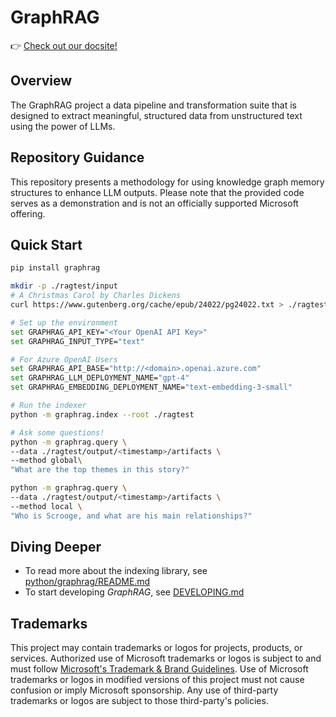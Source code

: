 # GraphRAG

👉 [Check out our docsite!](https://ashy-glacier-0caaba110.4.azurestaticapps.net)

## Overview

The GraphRAG project a data pipeline and transformation suite that is designed to extract meaningful, structured data from unstructured text using the power of LLMs.

## Repository Guidance
This repository presents a methodology for using knowledge graph memory structures to enhance LLM outputs. Please note that the provided code serves as a demonstration and is not an officially supported Microsoft offering.

## Quick Start

```sh
pip install graphrag

mkdir -p ./ragtest/input
# A Christmas Carol by Charles Dickens
curl https://www.gutenberg.org/cache/epub/24022/pg24022.txt > ./ragtest/input/book.txt

# Set up the environment
set GRAPHRAG_API_KEY="<Your OpenAI API Key>"
set GRAPHRAG_INPUT_TYPE="text"

# For Azure OpenAI Users
set GRAPHRAG_API_BASE="http://<domain>.openai.azure.com"
set GRAPHRAG_LLM_DEPLOYMENT_NAME="gpt-4"
set GRAPHRAG_EMBEDDING_DEPLOYMENT_NAME="text-embedding-3-small"

# Run the indexer
python -m graphrag.index --root ./ragtest

# Ask some questions!
python -m graphrag.query \
--data ./ragtest/output/<timestamp>/artifacts \
--method global\
"What are the top themes in this story?"

python -m graphrag.query \
--data ./ragtest/output/<timestamp>/artifacts \
--method local \
"Who is Scrooge, and what are his main relationships?"
```

## Diving Deeper

- To read more about the indexing library, see [python/graphrag/README.md](./python/graphrag/README.md)
- To start developing _GraphRAG_, see [DEVELOPING.md](./DEVELOPING.md)

## Trademarks

This project may contain trademarks or logos for projects, products, or services. Authorized use of Microsoft
trademarks or logos is subject to and must follow
[Microsoft's Trademark & Brand Guidelines](https://www.microsoft.com/en-us/legal/intellectualproperty/trademarks/usage/general).
Use of Microsoft trademarks or logos in modified versions of this project must not cause confusion or imply Microsoft sponsorship.
Any use of third-party trademarks or logos are subject to those third-party's policies.

